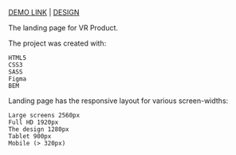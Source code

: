 [DEMO LINK](https://Paavlo.github.io/KateVR/)
| [DESIGN](https://www.figma.com/file/hhtGde1r4hMr5wghrKm6vl/KatVR)

The landing page for VR Product.

The project was created with:

    HTML5
    CSS3
    SASS
    Figma
    BEM

Landing page has the responsive layout for various screen-widths:

    Large screens 2560px
    Full HD 1920px
    The design 1280px
    Tablet 900px
    Mobile (> 320px)

